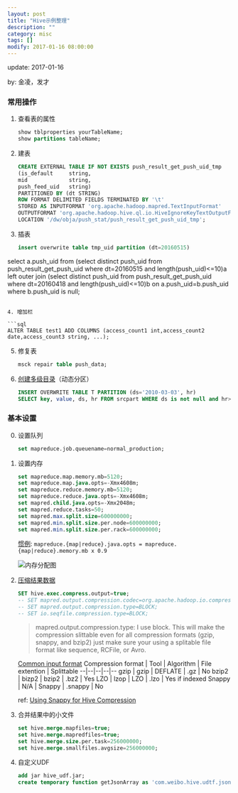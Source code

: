 ```yaml
---
layout: post
title: "Hive示例整理"
description: ""
category: misc
tags: []
modify: 2017-01-16 08:00:00
---
```


update: 2017-01-16

by: 金凌，发才


### 常用操作
1. 查看表的属性

   ```sql
   show tblproperties yourTableName;
   show partitions tableName;
   ```

2. 建表

   ```sql
   CREATE EXTERNAL TABLE IF NOT EXISTS push_result_get_push_uid_tmp
   (is_default     string,
   mid             string,
   push_feed_uid   string)
   PARTITIONED BY (dt STRING)
   ROW FORMAT DELIMITED FIELDS TERMINATED BY '\t'
   STORED AS INPUTFORMAT 'org.apache.hadoop.mapred.TextInputFormat'
   OUTPUTFORMAT 'org.apache.hadoop.hive.ql.io.HiveIgnoreKeyTextOutputFormat'
   LOCATION '/dw/obja/push_stat/push_result_get_push_uid_tmp';
   ```

3. 插表

   ```sql
   insert overwrite table tmp_uid partition (dt=20160515)
select a.push_uid from
   (select distinct push_uid from push_result_get_push_uid where dt=20160515 and length(push_uid)<=10)a
   left outer join
   (select distinct push_uid from push_result_get_push_uid where dt=20160418 and length(push_uid)<=10)b
   on a.push_uid=b.push_uid
   where b.push_uid is null;
   ```

4. 增加栏

   ```sql
   ALTER TABLE test1 ADD COLUMNS (access_count1 int,access_count2 date,access_count3 string, ...);
   ```

5. 修复表

   ```sql
   msck repair table push_data;
   ```

6. [创建多级目录](https://cwiki.apache.org/confluence/display/Hive/DynamicPartitions
)（动态分区）

   ```sql
   INSERT OVERWRITE TABLE T PARTITION (ds='2010-03-03', hr)
   SELECT key, value, ds, hr FROM srcpart WHERE ds is not null and hr>10;
   ```


### 基本设置

0. 设置队列

   ```sql
   set mapreduce.job.queuename=normal_production;
   ```

1. 设置内存

   ```sql
   set mapreduce.map.memory.mb=5120;
   set mapreduce.map.java.opts=-Xmx4608m;
   set mapreduce.reduce.memory.mb=5120;
   set mapreduce.reduce.java.opts=-Xmx4608m;
   set mapred.child.java.opts=-Xmx2048m;
   set mapred.reduce.tasks=50;
   set mapred.max.split.size=600000000;
   set mapred.min.split.size.per.node=600000000;
   set mapred.min.split.size.per.rack=600000000;
   ```
   [惯例](https://documentation.altiscale.com/heapsize-for-mappers-and-reducers): `mapreduce.{map|reduce}.java.opts = mapreduce.{map|reduce}.memory.mb x 0.9`

   ![内存分配图](https://documentation.altiscale.com/userfiles/1651/2522/ckfinder/images/MR_Mem_Alloc%20-%20java_opts%20vs%20mr.png?dc=201508172029-0)

2. [压缩结果数据](https://cwiki.apache.org/confluence/display/Hive/CompressedStorage)

   ```sql
   SET hive.exec.compress.output=true;
   -- SET mapred.output.compression.codec=org.apache.hadoop.io.compress.SnappyCodec;
   -- SET mapred.output.compression.type=BLOCK;
   -- SET io.seqfile.compression.type=BLOCK;
   ```

   > mapred.output.compression.type: I use block. This will make the compression slittable even for all compression formats (gzip, snappy, and bzip2) just make sure your using a splitable file format like sequence, RCFile, or Avro.

   [Common input format](http://comphadoop.weebly.com/)
   Compression format | Tool | Algorithm | File extention | Splittable
   --|--|--|--|--
   gzip | gzip | DEFLATE | .gz | No
   bzip2 | bizp2 | bzip2 | .bz2 | Yes
   LZO | lzop | LZO | .lzo | Yes if indexed
   Snappy | N/A | Snappy | .snappy | No

   ref: [Using Snappy for Hive Compression](http://www.cloudera.com/documentation/archive/cdh/4-x/4-3-0/CDH4-Installation-Guide/cdh4ig_topic_23_5.html)

3. 合并结果中的小文件

   ```sql
   set hive.merge.mapfiles=true;
   set hive.merge.mapredfiles=true;
   set hive.merge.size.per.task=256000000;
   set hive.merge.smallfiles.avgsize=256000000;
   ```

4. 自定义UDF

   ```sql
   add jar hive_udf.jar;
   create temporary function getJsonArray as 'com.weibo.hive.udtf.json.UDFGenerateJsonArray';
   ```
